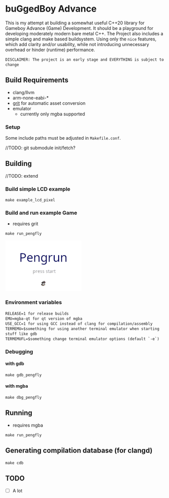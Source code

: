 # buGgedBoy Advance

This is my attempt at building a somewhat useful C++20 library for Gameboy Advance
(Game) Development. It should be a playground for developing moderately modern bare
metal C++. The Project also includes a simple clang and make based buildsystem.
Using only the `nice` features, which add clarity and/or usability, while
not introducing unnecessary overhead or hinder (runtime) performance.

```
DISCLAIMER: The project is an early stage and EVERYTHING is subject to change
```

## Build Requirements

- clang/llvm
- arm-none-eabi-*
- [grit](https://github.com/devkitPro/grit) for automatic asset conversion
- emulator
    - currently only mgba supported

### Setup

Some include paths must be adjusted in `Makefile.conf`.

//TODO: git submodule init/fetch?

## Building

//TODO: extend

### Build simple LCD example
```
make example_lcd_pixel
```

### Build and run example Game

- requires grit

```
make run_pengfly
```

![Example GIF](misc/pengfly_example.gif)

### Environment variables

```
RELEASE=1 for release builds
EMU=mgba-qt for qt version of mgba
USE_GCC=1 for using GCC instead of clang for compilation/assembly
TERMEMU=$something for using another terminal emulator when starting stuff like gdb
TERMEMUFL=$something change terminal emulator options (default `-e`)
```

### Debugging

#### with gdb

```
make gdb_pengfly
```

#### with mgba

```
make dbg_pengfly
```

## Running

- requires mgba

```
make run_pengfly
```

## Generating compilation database (for clangd)

```
make cdb
```

## TODO

- [ ] A lot
